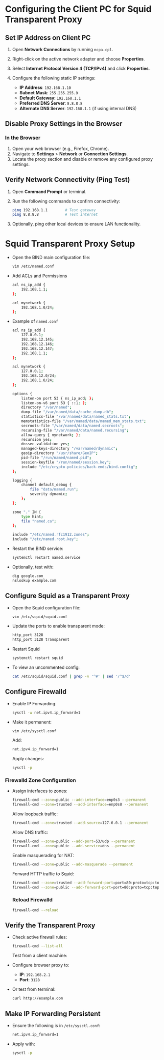 # Configuring the Client PC for Squid Transparent Proxy

## Set IP Address on Client PC

1. Open **Network Connections** by running `ncpa.cpl`.
2. Right-click on the active network adapter and choose **Properties**.
3. Select **Internet Protocol Version 4 (TCP/IPv4)** and click **Properties**.
4. Configure the following static IP settings:

   * **IP Address**: `192.168.1.10`
   * **Subnet Mask**: `255.255.255.0`
   * **Default Gateway**: `192.168.1.1`
   * **Preferred DNS Server**: `8.8.8.8`
   * **Alternate DNS Server**: `192.168.1.1` (if using internal DNS)



## Disable Proxy Settings in the Browser

### In the Browser

1. Open your web browser (e.g., Firefox, Chrome).
2. Navigate to **Settings** > **Network** or **Connection Settings**.
3. Locate the proxy section and disable or remove any configured proxy settings.


## Verify Network Connectivity (Ping Test)

1. Open **Command Prompt** or terminal.

2. Run the following commands to confirm connectivity:

   ```bash
   ping 192.168.1.1        # Test gateway
   ping 8.8.8.8            # Test internet
   ```

3. Optionally, ping other local devices to ensure LAN functionality.



# Squid Transparent Proxy Setup

- Open the BIND main configuration file:

    ```bash
    vim /etc/named.conf
    ```

- Add ACLs and Permissions

    ```bash
    acl ns_ip_add {
        192.168.1.1;
    };

    acl mynetwork {
        192.168.1.0/24;
    };
    ```

- Example of `named.conf`

    ```bash
    acl ns_ip_add {
        127.0.0.1;
        192.168.12.145;
        192.168.12.146;
        192.168.12.147;
        192.168.1.1;
    };

    acl mynetwork {
        127.0.0.1;
        192.168.12.0/24;
        192.168.1.0/24;
    };

    options {
        listen-on port 53 { ns_ip_add; };
        listen-on-v6 port 53 { ::1; };
        directory "/var/named";
        dump-file "/var/named/data/cache_dump.db";
        statistics-file "/var/named/data/named_stats.txt";
        memstatistics-file "/var/named/data/named_mem_stats.txt";
        secroots-file "/var/named/data/named.secroots";
        recursing-file "/var/named/data/named.recursing";
        allow-query { mynetwork; };
        recursion yes;
        dnssec-validation yes;
        managed-keys-directory "/var/named/dynamic";
        geoip-directory "/usr/share/GeoIP";
        pid-file "/run/named/named.pid";
        session-keyfile "/run/named/session.key";
        include "/etc/crypto-policies/back-ends/bind.config";
    };

    logging {
        channel default_debug {
            file "data/named.run";
            severity dynamic;
        };
    };

    zone "." IN {
        type hint;
        file "named.ca";
    };

    include "/etc/named.rfc1912.zones";
    include "/etc/named.root.key";
    ```

- Restart the BIND service:

    ```bash
    systemctl restart named.service
    ```

- Optionally, test with:

    ```bash
    dig google.com
    nslookup example.com
    ```

## Configure Squid as a Transparent Proxy


- Open the Squid configuration file:

    ```bash
    vim /etc/squid/squid.conf
    ```

- Update the ports to enable transparent mode:

    ```bash
    http_port 3128
    http_port 3128 transparent
    ```

- Restart Squid

    ```bash
    systemctl restart squid
    ```

- To view an uncommented config:

    ```bash
    cat /etc/squid/squid.conf | grep -v '^#' | sed '/^$/d'
    ```



## Configure Firewalld

- Enable IP Forwarding

    ```bash
    sysctl -w net.ipv4.ip_forward=1
    ```

- Make it permanent:

    ```bash
    vim /etc/sysctl.conf
    ```

    Add:

    ```bash
    net.ipv4.ip_forward=1
    ```

    Apply changes:

    ```bash
    sysctl -p
    ```

### Firewalld Zone Configuration

- Assign interfaces to zones:

    ```bash
    firewall-cmd --zone=public --add-interface=enp0s3 --permanent
    firewall-cmd --zone=trusted --add-interface=enp0s8 --permanent
    ```

    Allow loopback traffic:

    ```bash
    firewall-cmd --zone=trusted --add-source=127.0.0.1 --permanent
    ```

    Allow DNS traffic:

    ```bash
    firewall-cmd --zone=public --add-port=53/udp --permanent
    firewall-cmd --zone=public --add-service=dns --permanent
    ```

    Enable masquerading for NAT:

    ```bash
    firewall-cmd --zone=public --add-masquerade --permanent
    ```

    Forward HTTP traffic to Squid:

    ```bash
    firewall-cmd --zone=trusted --add-forward-port=port=80:proto=tcp:toport=3128 --permanent
    firewall-cmd --zone=public --add-forward-port=port=80:proto=tcp:toport=3128 --permanent
    ```

    ### Reload Firewalld

    ```bash
    firewall-cmd --reload
    ```



## Verify the Transparent Proxy

- Check active firewall rules:

    ```bash
    firewall-cmd --list-all
    ```

    Test from a client machine:

* Configure browser proxy to:

  * **IP**: `192.168.2.1`
  * **Port**: `3128`

- Or test from terminal:

    ```bash
    curl http://example.com
    ```



## Make IP Forwarding Persistent

- Ensure the following is in `/etc/sysctl.conf`:

    ```bash
    net.ipv4.ip_forward=1
    ```

- Apply with:

    ```bash
    sysctl -p
    ```
